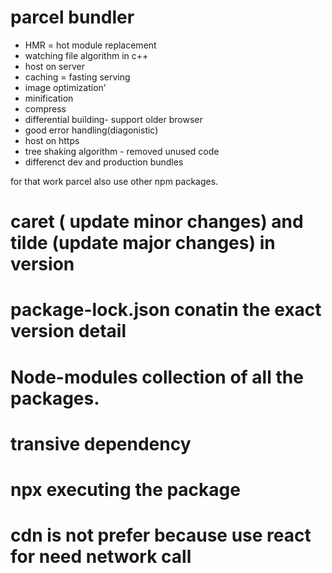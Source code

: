 # parcel bundler
- HMR = hot module replacement
- watching file algorithm in c++
- host on server
- caching = fasting  serving
- image optimization'
- minification
- compress 
- differential building- support older browser
- good error handling(diagonistic)
- host on https
- tree shaking algorithm - removed unused code
- differenct dev and production bundles


for that work parcel also use other npm packages.

# caret ( update minor changes) and tilde (update major changes) in version
# package-lock.json  conatin the exact version detail 
# Node-modules collection of all the packages.
# transive dependency
# npx executing the package 
# cdn is not prefer because use react for need network call